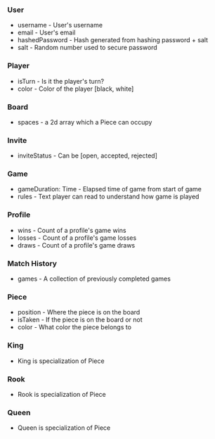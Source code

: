 ### User
* username - User's username
* email - User's email
* hashedPassword - Hash generated from hashing password + salt
* salt - Random number used to secure password

### Player
* isTurn - Is it the player's turn?
* color - Color of the player [black, white]

### Board
* spaces - a 2d array which a Piece can occupy

### Invite
* inviteStatus - Can be [open, accepted, rejected]

### Game
* gameDuration: Time - Elapsed time of game from start of game
* rules - Text player can read to understand how game is played

### Profile
* wins - Count of a profile's game wins
* losses - Count of a profile's game losses
* draws - Count of a profile's game draws

### Match History
* games - A collection of previously completed games

### Piece
* position - Where the piece is on the board
* isTaken - If the piece is on the board or not
* color - What color the piece belongs to

### King
* King is specialization of Piece

### Rook
* Rook is specialization of Piece

### Queen
* Queen is specialization of Piece
